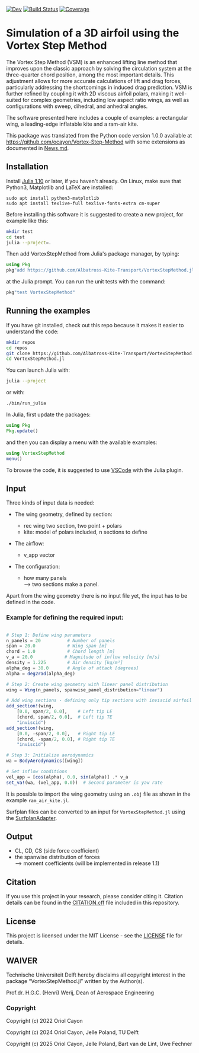 [![Dev](https://img.shields.io/badge/docs-dev-blue.svg)](https://Albatross-Kite-Transport.github.io/VortexStepMethod.jl/dev) [![Build Status](https://github.com/Albatross-Kite-Transport/VortexStepMethod.jl/actions/workflows/CI.yml/badge.svg?branch=main)](https://github.com/Albatross-Kite-Transport/VortexStepMethod.jl/actions/workflows/CI.yml?query=branch%3Amain) [![Coverage](https://codecov.io/gh/Albatross-Kite-Transport/VortexStepMethod.jl/branch/main/graph/badge.svg)](https://codecov.io/gh/Albatross-Kite-Transport/VortexStepMethod.jl)


# Simulation of a 3D airfoil using the Vortex Step Method

The Vortex Step Method (VSM) is an enhanced lifting line method that improves upon the classic approach by solving the circulation system at the three-quarter chord position, among the most important details. This adjustment allows for more accurate calculations of lift and drag forces, particularly addressing the shortcomings in induced drag prediction. 
VSM is further refined by coupling it with 2D viscous airfoil polars, making it well-suited for complex geometries, 
including low aspect ratio wings, as well as configurations with sweep, dihedral, and anhedral angles.

The software presented here includes a couple of examples: a rectangular wing, a leading-edge inflatable kite and a ram-air kite.

This package was translated from the Python code version 1.0.0 available at https://github.com/ocayon/Vortex-Step-Method with some extensions as documented in [News.md](https://github.com/Albatross-Kite-Transport/VortexStepMethod.jl/blob/main/NEWS.md).

## Installation
Install [Julia 1.10](https://ufechner7.github.io/2024/08/09/installing-julia-with-juliaup.html) or later, 
if you haven't already. On Linux, make sure that Python3, Matplotlib and LaTeX are installed:
```
sudo apt install python3-matplotlib
sudo apt install texlive-full texlive-fonts-extra cm-super
```

Before installing this software it is suggested to create a new project, for example like this:
```bash
mkdir test
cd test
julia --project=.
```
Then add VortexStepMethod from  Julia's package manager, by typing:
```julia
using Pkg
pkg"add https://github.com/Albatross-Kite-Transport/VortexStepMethod.jl"
``` 
at the Julia prompt. You can run the unit tests with the command:
```julia
pkg"test VortexStepMethod"
```

## Running the examples
If you have git installed, check out this repo because it makes it easier to understand the code:
```bash
mkdir repos
cd repos
git clone https://github.com/Albatross-Kite-Transport/VortexStepMethod.jl
cd VortexStepMethod.jl
```
You can launch Julia with:
```bash
julia --project
```
or with:
```bash
./bin/run_julia
```
In Julia, first update the packages:
```julia
using Pkg
Pkg.update()
```
and then you can display a menu with the available examples:
```julia
using VortexStepMethod
menu()
```
To browse the code, it is suggested to use [VSCode](https://code.visualstudio.com/) with the Julia plugin.

## Input
Three kinds of input data is needed:

- The wing geometry, defined by section:
  - rec wing two section, two point + polars
  - kite: model of polars included, n sections to define

- The airflow:
  - v_app vector

- The configuration:
  - how many panels  
    --> two sections make a panel.

Apart from the wing geometry there is no input file yet, the input has to be defined in the code.

### Example for defining the required input:
```julia

# Step 1: Define wing parameters
n_panels = 20          # Number of panels
span = 20.0            # Wing span [m]
chord = 1.0            # Chord length [m]
v_a = 20.0            # Magnitude of inflow velocity [m/s]
density = 1.225        # Air density [kg/m³]
alpha_deg = 30.0       # Angle of attack [degrees]
alpha = deg2rad(alpha_deg)

# Step 2: Create wing geometry with linear panel distribution
wing = Wing(n_panels, spanwise_panel_distribution="linear")

# Add wing sections - defining only tip sections with inviscid airfoil model
add_section!(wing, 
    [0.0, span/2, 0.0],    # Left tip LE 
    [chord, span/2, 0.0],  # Left tip TE
    "inviscid")
add_section!(wing, 
    [0.0, -span/2, 0.0],   # Right tip LE
    [chord, -span/2, 0.0], # Right tip TE
    "inviscid")

# Step 3: Initialize aerodynamics
wa = BodyAerodynamics([wing])

# Set inflow conditions
vel_app = [cos(alpha), 0.0, sin(alpha)] .* v_a
set_va!(wa, (vel_app, 0.0))  # Second parameter is yaw rate
```
It is possible to import the wing geometry using an `.obj` file as shown in the example `ram_air_kite.jl`.

Surfplan files can be converted to an input for `VortexStepMethod.jl` using the [SurfplanAdapter](https://github.com/jellepoland/SurfplanAdapter).

## Output
- CL, CD, CS (side force coefficient)
- the spanwise distribution of forces  
  --> moment coefficients (will be implemented in release 1.1) 

## Citation
If you use this project in your research, please consider citing it. 
Citation details can be found in the [CITATION.cff](https://github.com/Albatross-Kite-Transport/VortexStepMethod.jl/blob/main/CITATION.cff) file included in this repository.

## License
This project is licensed under the MIT License - see the [LICENSE](LICENSE) file for details.

## WAIVER
Technische Universiteit Delft hereby disclaims all copyright interest in the package “VortexStepMethod.jl” written by the Author(s).

Prof.dr. H.G.C. (Henri) Werij, Dean of Aerospace Engineering

### Copyright
Copyright (c) 2022 Oriol Cayon

Copyright (c) 2024 Oriol Cayon, Jelle Poland, TU Delft

Copyright (c) 2025 Oriol Cayon, Jelle Poland, Bart van de Lint, Uwe Fechner
